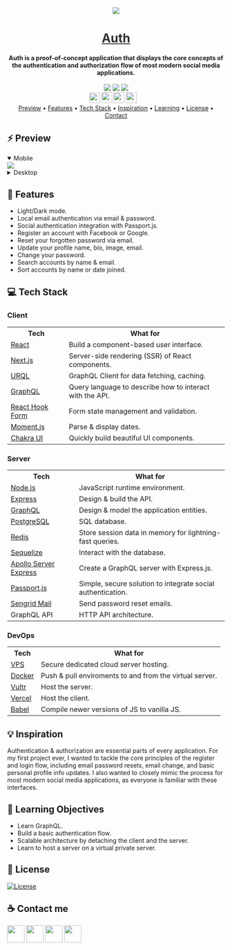 <div align="center">
    <img src="https://i.ibb.co/m8MNCvM/authentication-logo-06.png" />
    <a href="https://auth.golf" style="color: #303030;"><h1>Auth</h1></a>
    <h4>Auth is a proof-of-concept application that displays the core concepts of the authentication and authorization flow of most modern social media applications.</h4>
</div>

<div align="center">
    <img src="https://img.shields.io/github/last-commit/arsantiagolopez/preppy?label=updated"/>
    <a href="https://github.com/arsantiagolopez/preppy/blob/main/LICENSE"><img src="https://img.shields.io/github/license/arsantiagolopez/preppy?color=303030" /></a>
    <img src="https://img.shields.io/github/languages/top/arsantiagolopez/preppy" />
</div>

<div align="center">
	<a href="https://alexandersantiago.com/"><img src="https://alexandersantiago.com/alex.png" width="24" style="margin-left: -1em;" /></a>
	<a href="https://instagram.com/asantilopez"><img src="https://cdn2.iconfinder.com/data/icons/black-white-social-media/32/instagram_online_social_media_photo-1024.png" width="25" /></a>
	<a href="https://twitter.com/arsantiagolopez"><img src="https://cdn2.iconfinder.com/data/icons/black-white-social-media/32/twitter_online_social_media-512.png" width="25" /></a>
	<a href="mailto:arsantiagolopez@gmail.com"><img src="https://cdn4.iconfinder.com/data/icons/black-white-social-media/32/mail_email_envelope_send_message-1024.png" width="25" /></a>
</div>

<div align="center">
  <a href="#preview">Preview</a> •
  <a href="#features">Features</a> •
  <a href="#tech">Tech Stack</a> •
  <a href="#inspiration">Inspiration</a> •
  <a href="#objectives">Learning</a> •
  <a href="#license">License</a> •
  <a href="#contact">Contact</a>
</div>

<h2 id="preview">⚡ Preview</h2>

<details open>
    <summary>Mobile</summary>
    <img src="https://github.com/arsantiagolopez/gifs/blob/main/auth/mobile.gif" />
</details>

<details>
    <summary>Desktop</summary>
    <img src="https://github.com/arsantiagolopez/gifs/blob/main/auth/desktop.gif" />
</details>

<h2 id="features">🎯 Features</h2>

- Light/Dark mode.
- Local email authentication via email & password.
- Social authentication integration with Passport.js.
- Register an account with Facebook or Google.
- Reset your forgotten password via email.
- Update your profile name, bio, image, email.
- Change your password.
- Search accounts by name & email.
- Sort accounts by name or date joined.

<h2 id="tech">‎‍💻 Tech Stack</h2>

### Client

<table>
  <tr>
      <th>Tech</th>
      <th>What for</th>
  </tr>
  <tr>
      <td><a href="https://reactjs.org/">React</a></td>
      <td>Build a component-based user interface.</td>
  </tr>
  <tr>
      <td><a href="https://nextjs.org/">Next.js</a></td>
      <td>Server-side rendering (SSR) of React components.</td>
  </tr>
  <tr>
      <td><a href="https://formidable.com/open-source/urql/">URQL</a></td>
      <td>GraphQL Client for data fetching, caching.</td>
  </tr>
    <tr>
      <td><a href="https://graphql.org/">GraphQL</a></td>
      <td>Query language to describe how to interact with the API.</td>
    </tr>
    <tr>
      <td><a href="https://react-hook-form.com/">React Hook Form</a></td>
      <td>Form state management and validation.</td>
  </tr>
    </tr>
  <tr>
      <td><a href="https://momentjs.com/">Moment.js</a></td>
      <td>Parse & display dates.</td>
  </tr>
  <tr>
    <td><a href="https://chakra-ui.com/">Chakra UI</td>
    <td>Quickly build beautiful UI components.</td>
  </tr>
</table>

### Server

<table>
    <tr>
        <th>Tech</th>
        <th>What for</th>
    </tr>
    <tr>
        <td><a href="https://nodejs.org/">Node.js</a></td>
        <td>JavaScript runtime environment.</td>
    </tr>
    <tr>
        <td><a href="https://www.express.com/">Express</a></td>
        <td>Design & build the API.</td>
    </tr>
    <tr>
      <td><a href="https://graphql.org/">GraphQL</a></td>
      <td>Design & model the application entities.</td>
    </tr>
    <tr>
        <td><a href="https://www.postgresql.org/">PostgreSQL</a></td>
        <td>SQL database.</td>
    </tr>
    <tr>
        <td><a href="https://redis.io/">Redis</a></td>
        <td>Store session data in memory for lightning-fast queries.</td>
    </tr>
    <tr>
        <td><a href="https://sequelize.org/">Sequelize</a></td>
        <td>Interact with the database.</td>
    </tr>
    <tr>
      <td><a href="https://www.apollographql.com/docs/apollo-server/integrations/middleware/#apollo-server-express">Apollo Server Express</a></td>
      <td>Create a GraphQL server with Express.js.</td>
    </tr>
    <tr>
      <td><a href="https://www.passportjs.org/">Passport.js</a></td>
      <td>Simple, secure solution to integrate social authentication.</td>
    </tr>
    <tr>
      <td><a href="https://sendgrid.com/">Sengrid Mail</a></td>
      <td>Send password reset emails.</td>
    </tr>
    <tr>
        <td>GraphQL API</td>
        <td>HTTP API architecture.</td>
    </tr>
</table>

### DevOps

<table>
    <tr>
        <th>Tech</th>
        <th>What for</th>
    </tr>
    <tr>
        <td><a href="https://www.vultr.com/">VPS</a></td>
        <td>Secure dedicated cloud server hosting.</td>
    </tr>
    <tr>
        <td><a href="https://www.docker.com/">Docker</a></td>
        <td>Push & pull enviroments to and from the virtual server.</td>
    </tr>
    <tr>
        <td><a href="https://www.vultr.com/">Vultr</a></td>
        <td>Host the server.</td>
    </tr>
    <tr>
        <td><a href="https://vercel.com/">Vercel</a></td>
        <td>Host the client.</td>
    </tr>
    <tr>
        <td><a href="https://babeljs.io/">Babel</a></td>
        <td>Compile newer versions of JS to vanilla JS.</td>
    </tr>
</table>

<h2 id="inspiration">💡 Inspiration</h2>

Authentication & authorization are essential parts of every application. For my first project ever, I wanted to tackle the core principles of the register and login flow, including email password resets, email change, and basic personal profile info updates. I also wanted to closely mimic the process for most modern social media applications, as everyone is familiar with these interfaces.

<h2 id="objectives">🚀 Learning Objectives</h2>

- Learn GraphQL.
- Build a basic authentication flow.
- Scalable architecture by detaching the client and the server.
- Learn to host a server on a virtual private server.

<h2 id="license">📜 License</h2>

[![License](https://img.shields.io/github/license/arsantiagolopez/preppy?color=303030)](./LICENSE)

<h2 id="contact">☕ Contact me</h2>

<div align="left">
	<a href="https://alexandersantiago.com/"><img src="https://alexandersantiago.com/alex.png" width="40" /></a>
	<a href="https://instagram.com/asantilopez"><img src="https://cdn2.iconfinder.com/data/icons/black-white-social-media/32/instagram_online_social_media_photo-1024.png" width="40" /></a>
	<a href="https://twitter.com/arsantiagolopez"><img src="https://cdn2.iconfinder.com/data/icons/black-white-social-media/32/twitter_online_social_media-512.png" width="40" /></a>
	<a href="mailto:arsantiagolopez@gmail.com"><img src="https://cdn4.iconfinder.com/data/icons/black-white-social-media/32/mail_email_envelope_send_message-1024.png" width="40" /></a>
</div>
